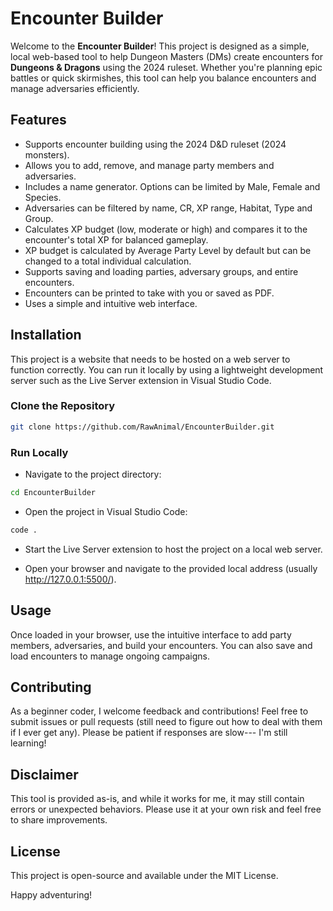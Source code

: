 # Encounter Builder

Welcome to the **Encounter Builder**! This project is designed as a simple, local web-based tool to help Dungeon Masters (DMs) create encounters for **Dungeons & Dragons** using the 2024 ruleset. Whether you're planning epic battles or quick skirmishes, this tool can help you balance encounters and manage adversaries efficiently.

## Features

- Supports encounter building using the 2024 D&D ruleset (2024 monsters).
- Allows you to add, remove, and manage party members and adversaries.
- Includes a name generator. Options can be limited by Male, Female and Species.
- Adversaries can be filtered by name, CR, XP range, Habitat, Type and Group.
- Calculates XP budget (low, moderate or high) and compares it to the encounter's total XP for balanced gameplay.
- XP budget is calculated by Average Party Level by default but can be changed to a total individual calculation.
- Supports saving and loading parties, adversary groups, and entire encounters.
- Encounters can be printed to take with you or saved as PDF.
- Uses a simple and intuitive web interface.

## Installation

This project is a website that needs to be hosted on a web server to function correctly. You can run it locally by using a lightweight development server such as the Live Server extension in Visual Studio Code.

### Clone the Repository

```bash
git clone https://github.com/RawAnimal/EncounterBuilder.git
```

### Run Locally

- Navigate to the project directory:

```bash
cd EncounterBuilder
```

- Open the project in Visual Studio Code:

```bash
code .
```

- Start the Live Server extension to host the project on a local web server.

- Open your browser and navigate to the provided local address (usually http://127.0.0.1:5500/).

## Usage

Once loaded in your browser, use the intuitive interface to add party members, adversaries, and build your encounters. You can also save and load encounters to manage ongoing campaigns.

## Contributing

As a beginner coder, I welcome feedback and contributions! Feel free to submit issues or pull requests (still need to figure out how to deal with them if I ever get any). Please be patient if responses are slow--- I'm still learning!

## Disclaimer

This tool is provided as-is, and while it works for me, it may still contain errors or unexpected behaviors. Please use it at your own risk and feel free to share improvements.

## License

This project is open-source and available under the MIT License.

Happy adventuring!
